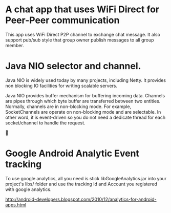 # A chat app that uses WiFi Direct for Peer-Peer communication

This app uses WiFi Direct P2P channel to exchange chat message.
It also support pub/sub style that group owner publish messages to all group member.

# Java NIO selector and channel.

Java NIO is widely used today by many projects, including Netty.
It provides non blocking IO facilities for writing scalable servers.

Java NIO provides buffer mechanism for buffering incoming data. Channels are pipes through which
byte buffer are transferred between two entities. Normally, channels are in non-blocking mode. 
For example, SocketChannels are operate on non-blocking mode and are selectable. In other word,
it is event-driven so you do not need a dedicate thread for each socket/channel to handle the request.

:blue_heart:
# Google Android Analytic Event tracking

To use google analytics, all you need is stick libGoogleAnalytics.jar into your project's libs/ folder
and use the tracking Id and  Account you registered with google analytics.

http://android-developers.blogspot.com/2010/12/analytics-for-android-apps.html
